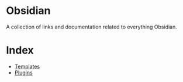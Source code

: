 # Obsidian
A collection of links and documentation related to everything Obsidian.

# Index
- [Templates](templates.md)
- [Plugins](plugins.md)